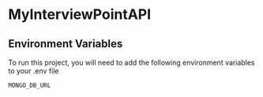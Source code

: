 # MyInterviewPointAPI


## Environment Variables

To run this project, you will need to add the following environment variables to your .env file

`MONGO_DB_URL`